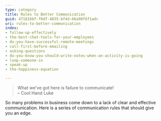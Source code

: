 ```yaml
---
type: category
title: Rules to Better Communication
guid: 471816bf-f0df-4835-bf4d-66a90f6f1adc
uri: rules-to-better-communication
index:
- follow-up-effectively
- the-best-chat-tools-for-your-employees
- do-you-have-successful-remote-meetings
- call-first-before-emailing
- asking-questions
- do-you-know-you-should-write-notes-when-an-activity-is-going
- loop-someone-in
- speak-up
- the-happiness-equation

---
```


> What we've got here is failure to communicate!  
– Cool Hand Luke

So many problems in business come down to a lack of clear and effective communication. Here is a series of communication rules that should give you an edge.
